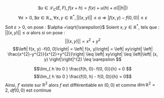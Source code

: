 $$\exists u \in \mathcal{L}_{C}(E, F), f(x + h) = f(x) + u(h) + o(\left|\left| h\right|\right| )$$
$$\forall \varepsilon >0, \exists \alpha \in \mathbb{R}_{+},  \forall x, y \in \mathbb{R}^{*}, \left|\left| (x, y) \right|\right|  \leq \alpha \Rightarrow \left| f(x, y) -f(0, 0)\right| \leq \varepsilon$$
Soit $\varepsilon >0$, on pose : $\alpha =\sqrt{\varepsilon}$
Soient $x, y \in \mathbb{R}^{*}$, tels que : $\left|\left| (x, y) \right|\right| \leq \alpha$ alors si on pose : 
$$\left|\left| (x, y) \right|\right| = x^{2}+y^{2}$$
$$\left| f(x, y) -f(0, 0)\right| = \left| f(x, y)\right| = \left| xy\right| \left| \frac{x^{2}-y^{2}}{x^{2}+y^{2}}\right| \leq \left| xy\right| \leq \left|\left| (x, y) \right|\right|^{2} \leq \varepsilon $$

$$\lim_{ h \to 0 } \frac{f(h, 0)- f(0, 0)}{h} = 0 $$
$$\lim_{ h \to 0 } \frac{f(0, h) - f(0, 0)}{h} = 0$$
Ainsi, $f'$ existe sur $\mathbb{R}^{2}$ alors $f$ est différentiable en $(0, 0)$ et comme $\dim \mathbb{R}^{2} = 2$, $df(0, 0)$ est continue
